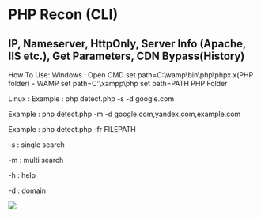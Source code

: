 # PHP Recon (CLI)

## IP, Nameserver, HttpOnly, Server Info (Apache, IIS etc.), Get Parameters, CDN Bypass(History)

How To Use:
Windows : 
Open CMD
set path=C:\wamp\bin\php\phpx.x(PHP folder) - WAMP
set path=C:\xampp\php
set path=PATH PHP Folder 

Linux : 
Example : php detect.php -s -d google.com

Example : php detect.php -m -d google.com,yandex.com,example.com

Example : php detect.php -fr FILEPATH

-s : single search

-m : multi search

-h : help

-d : domain

 
<a href="http://furkanyildiz.com/"><img src="http://furkanyildiz.com/githubgif/phpreconcli.gif"/></a>
